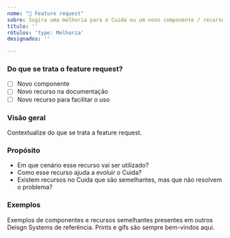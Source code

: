 ```yaml
---
nome: "🚀 Feature request"
sobre: Sugira uma melhoria para o Cuida ou um novo componente / recurso
título: ''
rótulos: 'type: Melhoria'
designados: ''

---
```


### Do que se trata o feature request?
- [ ] Novo componente
- [ ] Novo recurso na documentação
- [ ] Novo recurso para facilitar o uso

### Visão geral

Contextualize do que se trata a feature request. 

### Propósito

- Em que cenário esse recurso vai ser utilizado?
- Como esse recurso ajuda a evoluir o Cuida?
- Existem recursos no Cuida que são semelhantes, mas que não resolvem o problema?

### Exemplos

Exemplos de componentes e recursos semelhantes presentes em outros Deisgn Systems de referência. Prints e gifs são sempre bem-vindos aqui.
